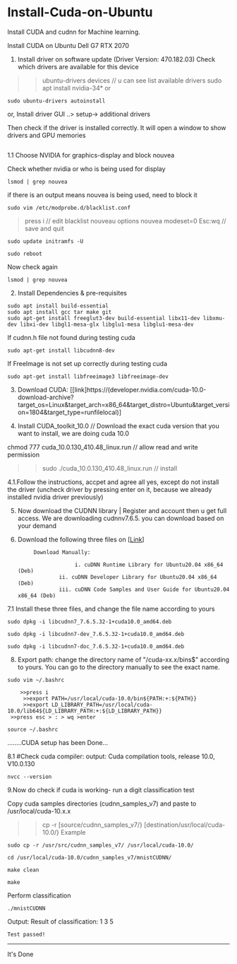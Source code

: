 # Install-Cuda-on-Ubuntu
Install CUDA and cudnn for Machine learning.

 Install CUDA on Ubuntu Dell G7 RTX 2070

1. Install driver on software update (Driver Version: 470.182.03)
 Check which drivers are available for this device
>> ubuntu-drivers devices       // u can see list available drivers
>>sudo apt install nvidia-34*
 or
```
sudo ubuntu-drivers autoinstall
```
or, Install driver GUI ..> setup-> additional drivers
     
Then check if the driver is installed correctly. It will open a window to show drivers and GPU memories


``` nvidia-smi  
```
  
1.1 Choose NVIDIA for graphics-display and block nouvea

Check whether nvidia or who is being used for display
 ```
 lsmod | grep nouvea
```
if there is an output means nouvea is being used, need to block it
 ```
sudo vim /etc/modprobe.d/blacklist.conf
```
  >press i  // edit
      blacklist nouveau
       options nouvea modeset=0
   >Esc:wq     // save and quit

```
sudo update initramfs -U
```
```
sudo reboot
```

Now check again
```
lsmod | grep nouvea
```

2. Install Dependencies & pre-requisites

```
sudo apt install build-essential
sudo apt install gcc tar make git
sudo apt-get install freeglut3-dev build-essential libx11-dev libxmu-dev libxi-dev libgl1-mesa-glx libglu1-mesa libglu1-mesa-dev
```
If cudnn.h file not found during testing cuda
```
sudo apt-get install libcudnn8-dev  
```
If FreeImage is not set up correctly during testing cuda
```
sudo apt-get install libfreeimage3 libfreeimage-dev    
```

3. Download CUDA: [[link]https://(developer.nvidia.com/cuda-10.0-download-archive?target_os=Linux&target_arch=x86_64&target_distro=Ubuntu&target_version=1804&target_type=runfilelocal)]

4. Install CUDA_toolkit_10.0  // Download the exact cuda version that you want to install, we are doing cuda 10.0

chmod 777 cuda_10.0.130_410.48_linux.run    // allow read and write permission
>>sudo ./cuda_10.0.130_410.48_linux.run       // install
 
4.1.Follow the instructions, accpet and agree all yes, except do not install the driver (uncheck driver by pressing enter on it, because we already installed nvidia driver previously)

5. Now download the CUDNN library | Register and account then u get full access. We are downloading cudnnv7.6.5. you can download based on your demand

6. Download the following three files on [[Link]( https://developer.nvidia.com/rdp/cudnn-archive)]
                                                 

			Download Manually:

		                 i. cuDNN Runtime Library for Ubuntu20.04 x86_64 (Deb)
	         		ii. cuDNN Developer Library for Ubuntu20.04 x86_64 (Deb)
	         		iii. cuDNN Code Samples and User Guide for Ubuntu20.04 x86_64 (Deb)

7.1 Install these three files, and change the file name according to yours

```
sudo dpkg -i libcudnn7_7.6.5.32-1+cuda10.0_amd64.deb
```
```
sudo dpkg -i libcudnn7-dev_7.6.5.32-1+cuda10.0_amd64.deb
```
```
sudo dpkg -i libcudnn7-doc_7.6.5.32-1+cuda10.0_amd64.deb
```

8. Export path: change the directory name of "/cuda-xx.x/bins$" according to yours. You can go to the directory manually to see the exact name.

```
sudo vim ~/.bashrc
```
        >>press i
         >>export PATH=/usr/local/cuda-10.0/bin${PATH:+:${PATH}}  
         >>export LD_LIBRARY_PATH=/usr/local/cuda-10.0/lib64${LD_LIBRARY_PATH:+:${LD_LIBRARY_PATH}}
	 >>press esc > : > wq >enter
```
source ~/.bashrc
```
........CUDA setup has been Done...

8.1 #Check cuda compiler: output: Cuda compilation tools, release 10.0, V10.0.130
```
nvcc --version   
```
9.Now do check if cuda is working- run a digit classification test


Copy cuda samples directories (cudnn_samples_v7) and paste to /usr/local/cuda-10.x.x  

>> cp -r [source/cudnn_samples_v7/}  [destination/usr/local/cuda-10.0/}
Example
```
sudo cp -r /usr/src/cudnn_samples_v7/ /usr/local/cuda-10.0/
```

```
cd /usr/local/cuda-10.0/cudnn_samples_v7/mnistCUDNN/
```
```
make clean
```
```
make
```
Perform classification

```
./mnistCUDNN    
```				
 Output: 
	Result of classification: 1 3 5

	Test passed!
***************************************************************************
It's Done



